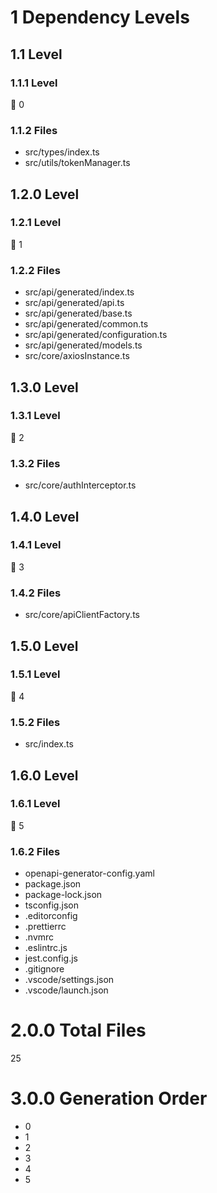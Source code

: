 # 1 Dependency Levels

## 1.1 Level

### 1.1.1 Level

🔹 0

### 1.1.2 Files

- src/types/index.ts
- src/utils/tokenManager.ts

## 1.2.0 Level

### 1.2.1 Level

🔹 1

### 1.2.2 Files

- src/api/generated/index.ts
- src/api/generated/api.ts
- src/api/generated/base.ts
- src/api/generated/common.ts
- src/api/generated/configuration.ts
- src/api/generated/models.ts
- src/core/axiosInstance.ts

## 1.3.0 Level

### 1.3.1 Level

🔹 2

### 1.3.2 Files

- src/core/authInterceptor.ts

## 1.4.0 Level

### 1.4.1 Level

🔹 3

### 1.4.2 Files

- src/core/apiClientFactory.ts

## 1.5.0 Level

### 1.5.1 Level

🔹 4

### 1.5.2 Files

- src/index.ts

## 1.6.0 Level

### 1.6.1 Level

🔹 5

### 1.6.2 Files

- openapi-generator-config.yaml
- package.json
- package-lock.json
- tsconfig.json
- .editorconfig
- .prettierrc
- .nvmrc
- .eslintrc.js
- jest.config.js
- .gitignore
- .vscode/settings.json
- .vscode/launch.json

# 2.0.0 Total Files

25

# 3.0.0 Generation Order

- 0
- 1
- 2
- 3
- 4
- 5

